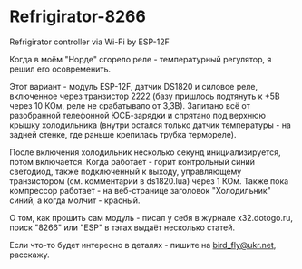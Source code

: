 # Refrigirator-8266

Refrigirator controller via Wi-Fi by ESP-12F

Когда в моём "Норде" сгорело реле - температурный регулятор, я решил его осовременить.

Этот вариант - модуль ESP-12F, датчик DS1820 и силовое реле, включенное через транзистор 2222 (базу пришлось подтянуть к +5В через 10 КОм, реле не срабатывало от 3,3В). Запитано всё от разобранной телефонной ЮСБ-зарядки и спрятано под верхнюю крышку холодильника (внутри остался только датчик температуры - на задней стенке, где раньше крепилась трубка термореле).

После включения холодильник несколько секунд инициализируется, потом включается. Когда работает - горит контрольный синий светодиод, также подключенный к выходу, управляющему транзистором (см. комментарии в ds1820.lua) через 1 КОм. Также пока компрессор работает - на веб-странице заголовок "Холодильник" синий, а когда молчит - красный.

О том, как прошить сам модуль - писал у себя в журнале x32.dotogo.ru, поиск "8266" или "ESP" в тэгах выдаёт несколько статей.

Если что-то будет интересно в деталях - пишите на bird_fly@ukr.net, расскажу.
